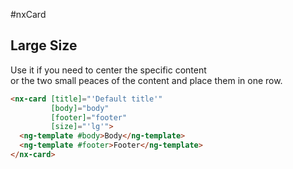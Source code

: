 #nxCard

## Large Size
Use it if you need to center the specific content  
or the two small peaces of the content and place them in one row.

```html
<nx-card [title]="'Default title'"
         [body]="body"
         [footer]="footer"
         [size]="'lg'">
  <ng-template #body>Body</ng-template>
  <ng-template #footer>Footer</ng-template>
</nx-card>
```
